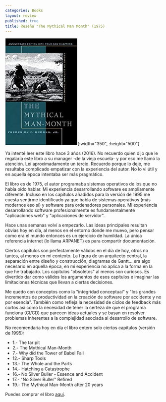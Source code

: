 ```yaml
---
categories: Books
layout: review
published: true
title: Reseña "The Mythical Man Month" (1975)
---
```

![](/assets/themythicalmanmonthessaysonsoftwareengineering.jpg){:width="350", :height="500"}

Ya intenté leer este libro hace 3 años (2016). No recuerdo quien dijo que le regalaría este libro a su manager -de la vieja escuela- y por eso me llamó la atención. Leí aproximadamente un tercio. Recuerdo porque lo dejé, me resultaba complicado empatizar con la experiencia del autor. No lo vi útil y en aquella época intentaba ser más pragmático.

El libro es de 1975, el autor programaba sistemas operativos de los que no había oído hablar. Mi experiencia desarrollando software es ampliamente diferente. Incluso en los capítulos añadidos para la versión de 1995 me cuesta sentirme identificado ya que habla de sistemas operativos (más modernos eso sí) y software para ordenadores personales. Mi experiencia desarrollando software profesionalmente es fundamentalmente "aplicaciones web" y "aplicaciones de servidor".

Hace unas semanas volví a empezarlo. Las ideas principales resultan obvias hoy en día, al menos en el entorno donde me muevo, pero pensar como era el mundo entonces es un ejercicio de humildad. La única referencia internet (lo llama ARPANET) es para compartir documentación.

Ciertos capítulos son perfectamente válidos en el día de hoy, otros no tantos, al menos en mi contexto. La figura de un arquitecto central, la separación entre diseño y construcción, diagramas de Gantt... era algo necesario en aquella época, en mi experiencia no aplica a la forma en la que he trabajado. Los capítulos "obsoletos" al menos son curiosos. Es divertido dar como válidos los argumentos de esos capítulos e imaginar las limitaciones técnicas que llevan a ciertas decisiones.

Me quedo con conceptos como la "integridad conceptual" y "los grandes incrementos de productividad en la creación de software por accidente y no por esencia". También como refleja la necesidad de ciclos de feedback más cortos así como la necesidad de tener la certeza de que el programa funciona (CI/CD) que parecen ideas actuales y se basan en resolver problemas inherentes a la complejidad asociada al desarrollo de software.

No recomendaría hoy en día el libro entero solo ciertos capítulos (versión de 1995):

* 1.- The tar pit
* 2.- The Mythical Man-Month
* 7.- Why did the Tower of Babel Fail
* 12.- Sharp Tools
* 13.- The Whole and the Parts
* 14.- Hatching a Catastrophe
* 16.- No Silver Buller - Essence and Accident
* 17.- "No Silver Buller" Refired
* 19.- The Mythical Man-Month after 20 years

Puedes comprar el libro [aquí](https://amazon.es/dp/0201835959).
